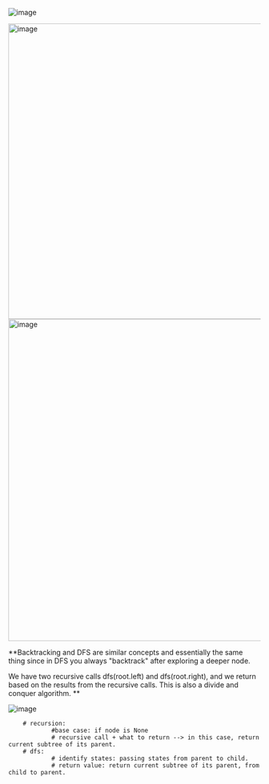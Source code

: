 ![image](https://github.com/user-attachments/assets/cf0ee8ab-6e8f-4cf6-b4c6-b30307af8f7e)

<img width="591" alt="image" src="https://github.com/user-attachments/assets/08937caf-e3ea-4004-9419-fb33d3e0c739" />


<img width="644" alt="image" src="https://github.com/user-attachments/assets/e2fa56e8-a147-402d-9122-0181f054f991" />

**Backtracking and DFS are similar concepts and essentially the same thing since in DFS you always "backtrack" after exploring a deeper node. 

We have two recursive calls dfs(root.left) and dfs(root.right), and we return based on the results from the recursive calls. This is also a divide and conquer algorithm. **

![image](https://github.com/user-attachments/assets/f6e36491-3c7e-4a3b-b611-4e8acfa1ca9c)

        # recursion:
                #base case: if node is None
                # recursive call + what to return --> in this case, return current subtree of its parent.
        # dfs:
                # identify states: passing states from parent to child. 
                # return value: return current subtree of its parent, from child to parent. 
